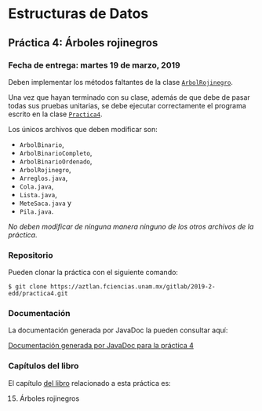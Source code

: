 Estructuras de Datos
====================

Práctica 4: Árboles rojinegros
------------------------------

### Fecha de entrega: martes 19 de marzo, 2019

Deben implementar los métodos faltantes de la clase
[`ArbolRojinegro`](https://aztlan.fciencias.unam.mx/gitlab/2019-2-edd/practica4/blob/master/src/main/java/mx/unam/ciencias/edd/ArbolRojinegro.java).

Una vez que hayan terminado con su clase, además de que debe de pasar todas sus
pruebas unitarias, se debe ejecutar correctamente el programa escrito en la
clase
[`Practica4`](https://aztlan.fciencias.unam.mx/gitlab/2019-2-edd/practica4/blob/master/src/main/java/mx/unam/ciencias/edd/Practica4.java).

Los únicos archivos que deben modificar son:

* `ArbolBinario`,
* `ArbolBinarioCompleto`,
* `ArbolBinarioOrdenado`,
* `ArbolRojinegro`,
* `Arreglos.java`,
* `Cola.java`,
* `Lista.java`,
* `MeteSaca.java` y
* `Pila.java`.

*No deben modificar de ninguna manera ninguno de los otros archivos de la
práctica*.

### Repositorio

Pueden clonar la práctica con el siguiente comando:

```shell
$ git clone https://aztlan.fciencias.unam.mx/gitlab/2019-2-edd/practica4.git
```

### Documentación

La documentación generada por JavaDoc la pueden consultar aquí:

[Documentación generada por JavaDoc para la práctica 4](https://aztlan.fciencias.unam.mx/~canek/2019-2-edd/practica4/apidocs/index.html)

### Capítulos del libro

El capítulo
[del libro](https://tienda.fciencias.unam.mx/es/home/437-estructuras-de-datos-con-java-moderno-9786073009157.html)
relacionado a esta práctica es:

15. Árboles rojinegros
